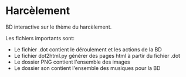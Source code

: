 # Harcèlement #

BD interactive sur le thème du harcèlement.


Les fichiers importants sont:

  *  Le fichier .dot contient le déroulement et les actions de la BD
  *  Le fichier dot2html.py générer des pages html à partir du fichier .dot
  *  Le dossier PNG contient l'ensemble des images
  *  Le dossier son contient l'ensemble des musiques pour la BD
